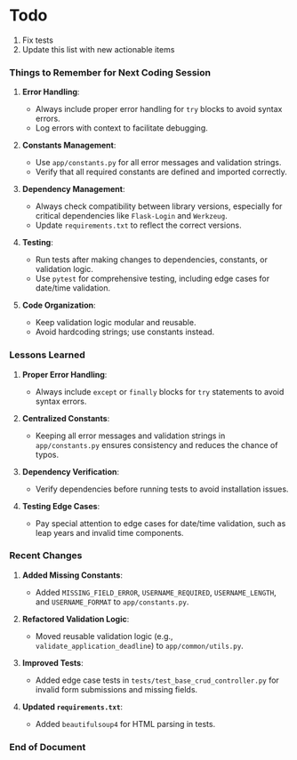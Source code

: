 # Todo
1. Fix tests
2. Update this list with new actionable items

### **Things to Remember for Next Coding Session**
1. **Error Handling**:
   - Always include proper error handling for `try` blocks to avoid syntax errors.
   - Log errors with context to facilitate debugging.

2. **Constants Management**:
   - Use `app/constants.py` for all error messages and validation strings.
   - Verify that all required constants are defined and imported correctly.

3. **Dependency Management**:
   - Always check compatibility between library versions, especially for critical dependencies like `Flask-Login` and `Werkzeug`.
   - Update `requirements.txt` to reflect the correct versions.

4. **Testing**:
   - Run tests after making changes to dependencies, constants, or validation logic.
   - Use `pytest` for comprehensive testing, including edge cases for date/time validation.

5. **Code Organization**:
   - Keep validation logic modular and reusable.
   - Avoid hardcoding strings; use constants instead.

### **Lessons Learned**
1. **Proper Error Handling**:
   - Always include `except` or `finally` blocks for `try` statements to avoid syntax errors.

2. **Centralized Constants**:
   - Keeping all error messages and validation strings in `app/constants.py` ensures consistency and reduces the chance of typos.

3. **Dependency Verification**:
   - Verify dependencies before running tests to avoid installation issues.

4. **Testing Edge Cases**:
   - Pay special attention to edge cases for date/time validation, such as leap years and invalid time components.

### **Recent Changes**
1. **Added Missing Constants**:
   - Added `MISSING_FIELD_ERROR`, `USERNAME_REQUIRED`, `USERNAME_LENGTH`, and `USERNAME_FORMAT` to `app/constants.py`.

2. **Refactored Validation Logic**:
   - Moved reusable validation logic (e.g., `validate_application_deadline`) to `app/common/utils.py`.

3. **Improved Tests**:
   - Added edge case tests in `tests/test_base_crud_controller.py` for invalid form submissions and missing fields.

4. **Updated `requirements.txt`**:
   - Added `beautifulsoup4` for HTML parsing in tests.


### **End of Document**

